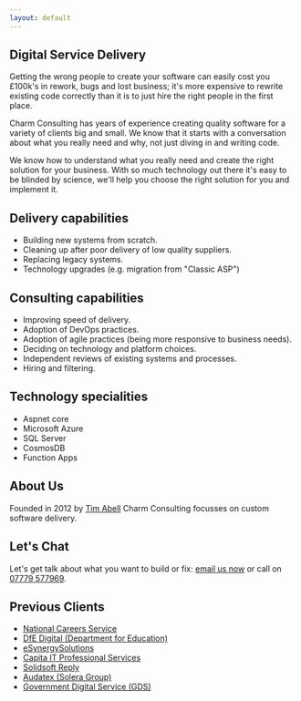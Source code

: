 ```yaml
---
layout: default
---
```

## Digital Service Delivery

Getting the wrong people to create your software can easily cost you £100k's in rework, bugs and lost business; it's more expensive to rewrite existing code correctly than it is to just hire the right people in the first place.

Charm Consulting has years of experience creating quality software for a variety of clients big and small. We know that it starts with a conversation about what you really need and why, not just diving in and writing code.

We know how to understand what you really need and create the right solution for your business. With so much technology out there it's easy to be blinded by science, we'll help you choose the right solution for you and implement it.

## Delivery capabilities

* Building new systems from scratch.
* Cleaning up after poor delivery of low quality suppliers.
* Replacing legacy systems.
* Technology upgrades (e.g. migration from "Classic ASP")

## Consulting capabilities

* Improving speed of delivery.
* Adoption of DevOps practices.
* Adoption of agile practices (being more responsive to business needs).
* Deciding on technology and platform choices.
* Independent reviews of existing systems and processes.
* Hiring and filtering.

## Technology specialities

* Aspnet core
* Microsoft Azure
* SQL Server
* CosmosDB
* Function Apps

## About Us

Founded in 2012 by [Tim Abell](https://timwise.co.uk/) Charm Consulting focusses on custom software delivery.

## Let's Chat

Let's get talk about what you want to build or fix: [email us now](mailto:tim@charmconsulting.co.uk) or call on [07779 577969](tel:+447779577969).

## Previous Clients

* [National Careers Service](https://nationalcareers.service.gov.uk/)
* [DfE Digital (Department for Education)](https://dfedigital.blog.gov.uk/about/)
* [eSynergySolutions](https://www.esynergy-solutions.co.uk/)
* [Capita IT Professional Services](https://www.capita.com/expertise/it-solutions/it-services)
* [Solidsoft Reply](https://www.reply.com/solidsoft-reply/)
* [Audatex (Solera Group)](https://www.audatex.co.uk/)
* [Government Digital Service (GDS)](https://www.gov.uk/government/organisations/government-digital-service)

